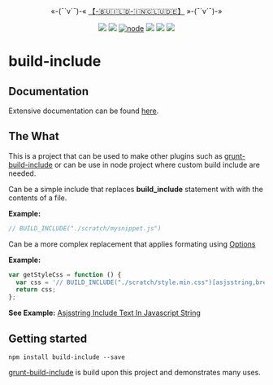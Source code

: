<p align="center">
«-(¯`v´¯)-« <a href="https://www.npmjs.com/package/build-include">【-🇧​🇺​🇮​🇱​🇩​-🇮​🇳​🇨​🇱​🇺​🇩​🇪​】</a> »-(¯`v´¯)-»
</ br>

</p>
<p align="center">
<a href="https://travis-ci.org/Amourspirit/build-include"><img src="https://travis-ci.org/Amourspirit/build-include.svg?branch=master" /></a>
<a href="https://snyk.io/test/github/Amourspirit/build-include?targetFile=package.json">
<img src="https://snyk.io/test/github/Amourspirit/build-include/badge.svg?targetFile=package.json" /></a>
<a href="https://www.npmjs.com/package/build-include"><img alt="node" src="https://img.shields.io/node/v/build-include.svg"></a>
<img src="https://img.shields.io/github/package-json/v/Amourspirit/build-include.svg" />
<img src="https://img.shields.io/github/license/Amourspirit/build-include.svg" />
<a href="https://github.com/badges/stability-badges"> <img src="https://badges.github.io/stability-badges/dist/stable.svg" /></a>
</p>

# build-include

## Documentation

Extensive documentation can be found [here](https://amourspirit.github.io/build-include/pages/Docs/index.html).

## The What

This is a project that can be used to make other plugins such as [grunt-build-include](https://www.npmjs.com/package/grunt-build-include) or can be use in
node project where custom build include are needed.

Can be a simple include that replaces **build_include** statement with with the contents of a file.

**Example:**

```js
// BUILD_INCLUDE("./scratch/mysnippet.js")
```

Can be a more complex replacement that applies formating using [Options](https://amourspirit.github.io/build-include/pages/Docs/Main/Options/asjsstring/index.html)

**Example:**

```js
var getStyleCss = function () {
  var css = '// BUILD_INCLUDE("./scratch/style.min.css")[asjsstring,breakString?width=80]';
  return css;
};
```

**See Example:** [Asjsstring Include Text In Javascript String](https://amourspirit.github.io/build-include/pages/Docs/examples/AsjsstringIncludeTextInJavascriptString.html)

## Getting started

```text
npm install build-include --save
```

[grunt-build-include](https://www.npmjs.com/package/grunt-build-include) is build upon this project and demonstrates many uses.  